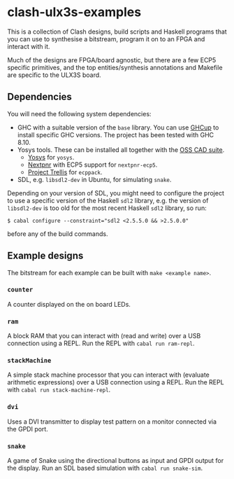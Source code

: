 # clash-ulx3s-examples

This is a collection of Clash designs, build scripts and Haskell programs that
you can use to synthesise a bitstream, program it on to an FPGA and interact
with it.

Much of the designs are FPGA/board agnostic, but there are a few ECP5 specific
primitives, and the top entities/synthesis annotations and Makefile are
specific to the ULX3S board.

## Dependencies

You will need the following system dependencies:

- GHC with a suitable version of the `base` library. You can use
  [GHCup](https://www.haskell.org/ghcup/) to install specific GHC versions.
  The project has been tested with GHC 8.10.
- Yosys tools. These can be installed all together with the
  [OSS CAD suite](https://github.com/YosysHQ/oss-cad-suite-build).
  - [Yosys](https://github.com/YosysHQ/yosys) for `yosys`.
  - [Nextpnr](https://github.com/YosysHQ/nextpnr) with ECP5 support for
    `nextpnr-ecp5`.
  - [Project Trellis](https://github.com/YosysHQ/prjtrellis) for `ecppack`.
- SDL, e.g. `libsdl2-dev` in Ubuntu, for simulating `snake`.

Depending on your version of SDL, you might need to configure the project to
use a specific version of the Haskell `sdl2` library, e.g. the version of
`libsdl2-dev` is too old for the most recent Haskell `sdl2` library, so run:

```
$ cabal configure --constraint="sdl2 <2.5.5.0 && >2.5.0.0"
```

before any of the build commands.

## Example designs

The bitstream for each example can be built with `make <example name>`.

### `counter`

A counter displayed on the on board LEDs.

### `ram`

A block RAM that you can interact with (read and write) over a USB connection
using a REPL. Run the REPL with `cabal run ram-repl`.

### `stackMachine`

A simple stack machine processor that you can interact with (evaluate arithmetic
expressions) over a USB connection using a REPL. Run the REPL with `cabal run
stack-machine-repl`.

### `dvi`

Uses a DVI transmitter to display test pattern on a monitor connected via the
GPDI port.

### `snake`

A game of Snake using the directional buttons as input and GPDI output for the
display. Run an SDL based simulation with `cabal run snake-sim`.
